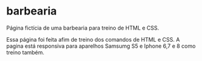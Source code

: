 # barbearia
Página fictícia de uma barbearia para treino de HTML e CSS.

Essa página foi feita afim de treino dos comandos de HTML e CSS. A pagina está responsiva para aparelhos Samsumg S5 e Iphone 6,7 e 8 como treino também.
